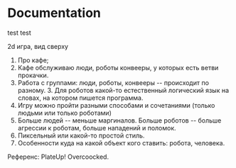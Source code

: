 # Documentation

test test

2d игра, вид сверху
1. Про кафе;
2. Кафе обслуживаю люди, роботы конвееры, у которых есть ветви прокачки.
3. Работа с группами: люди, роботы, конвееры -- происходит по разному. 3. Для роботов какой-то естественный логический язык на словах, на котором пишется программа.
4. Игру можно пройти разными способами и сочетаниями (только людьми или только роботами)
5. Больше людей -- меньше маргиналов. Больше роботов -- больше агрессии к роботам, больше нападений и поломок.
6. Пиксельный или какой-то простой стиль.
7. Особенности куда на какой объект кого ставить: робота, человека.

Референс: PlateUp! Overcoocked.